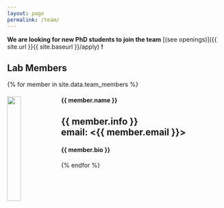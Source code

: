 ```yaml
---
layout: page
permalink: /team/
---
```


**We are looking for new PhD students to join the team** [(see openings)]({{ site.url }}{{ site.baseurl }}/apply) **!**


## Lab Members
{% for member in site.data.team_members %}

<div class="row">
  <div class="col-sm-6 clearfix">
    <img src="{{ site.url }}{{ site.baseurl }}/images/teampic/{{ member.photo }}" class="img-responsive" width="25%" style="float: left" />
    <h4>{{ member.name }}</h4>
    <h2>{{ member.info }}<br>email: <{{ member.email }}></h2>
    <h4>{{ member.bio }}</h4>
  </div>
</div>

{% endfor %}
